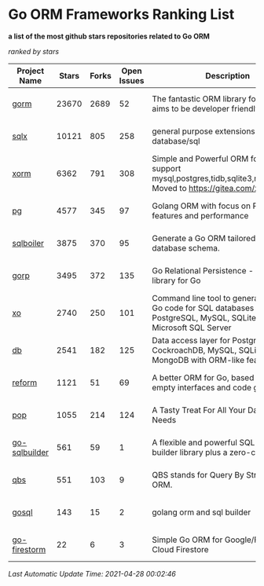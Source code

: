 Go ORM Frameworks Ranking List
==========

**a list of the most github stars repositories related to Go ORM**

*ranked by stars*

| Project Name | Stars | Forks | Open Issues | Description | Last Commit |
| ------------ | ----- | ----- | ----------- | ----------- | ----------- |
| [gorm](https://github.com/go-gorm/gorm) | 23670 | 2689 | 52 | The fantastic ORM library for Golang, aims to be developer friendly | 2021-04-22 05:12:15 |
| [sqlx](https://github.com/jmoiron/sqlx) | 10121 | 805 | 258 | general purpose extensions to golang's database/sql | 2021-04-09 01:03:40 |
| [xorm](https://github.com/go-xorm/xorm) | 6362 | 791 | 308 | Simple and Powerful ORM for Go, support mysql,postgres,tidb,sqlite3,mssql,oracle, Moved to https://gitea.com/xorm/xorm | 2019-10-15 07:03:49 |
| [pg](https://github.com/go-pg/pg) | 4577 | 345 | 97 | Golang ORM with focus on PostgreSQL features and performance | 2021-04-25 09:31:40 |
| [sqlboiler](https://github.com/volatiletech/sqlboiler) | 3875 | 370 | 95 | Generate a Go ORM tailored to your database schema. | 2021-03-14 22:17:39 |
| [gorp](https://github.com/go-gorp/gorp) | 3495 | 372 | 135 | Go Relational Persistence - an ORM-ish library for Go | 2021-03-04 16:05:55 |
| [xo](https://github.com/xo/xo) | 2740 | 250 | 101 | Command line tool to generate idiomatic Go code for SQL databases supporting PostgreSQL, MySQL, SQLite, Oracle, and Microsoft SQL Server | 2021-04-16 02:50:17 |
| [db](https://github.com/upper/db) | 2541 | 182 | 125 | Data access layer for PostgreSQL, CockroachDB, MySQL, SQLite and MongoDB with ORM-like features. | 2021-03-21 16:40:12 |
| [reform](https://github.com/go-reform/reform) | 1121 | 51 | 69 | A better ORM for Go, based on non-empty interfaces and code generation. | 2021-04-06 08:18:56 |
| [pop](https://github.com/gobuffalo/pop) | 1055 | 214 | 124 | A Tasty Treat For All Your Database Needs | 2021-01-28 13:12:00 |
| [go-sqlbuilder](https://github.com/huandu/go-sqlbuilder) | 561 | 59 | 1 | A flexible and powerful SQL string builder library plus a zero-config ORM. | 2021-03-27 18:00:54 |
| [qbs](https://github.com/coocood/qbs) | 551 | 103 | 9 | QBS stands for Query By Struct. A Go ORM. | 2017-04-18 01:16:07 |
| [gosql](https://github.com/rushteam/gosql) | 143 | 15 | 2 | golang orm and sql builder | 2020-11-22 00:57:55 |
| [go-firestorm](https://github.com/jschoedt/go-firestorm) | 22 | 6 | 3 | Simple Go ORM for Google/Firebase Cloud Firestore | 2020-07-07 16:31:05 |

*Last Automatic Update Time: 2021-04-28 00:02:46*